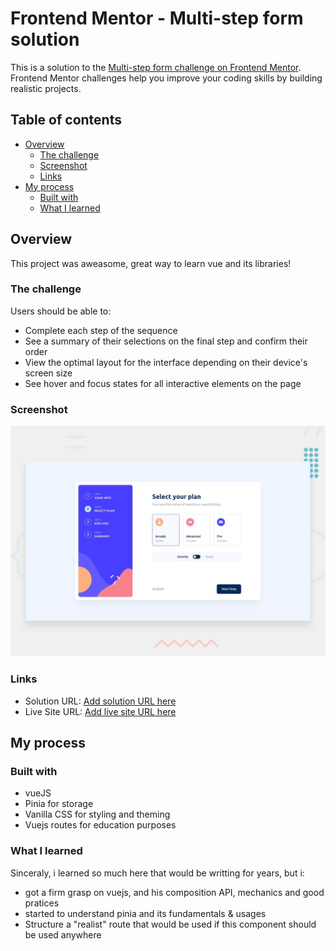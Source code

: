 # Frontend Mentor - Multi-step form solution

This is a solution to the [Multi-step form challenge on Frontend Mentor](https://www.frontendmentor.io/challenges/multistep-form-YVAnSdqQBJ). Frontend Mentor challenges help you improve your coding skills by building realistic projects. 

## Table of contents

- [Overview](#overview)
  - [The challenge](#the-challenge)
  - [Screenshot](#screenshot)
  - [Links](#links)
- [My process](#my-process)
  - [Built with](#built-with)
  - [What I learned](#what-i-learned)

## Overview

This project was aweasome, great way to learn vue and its libraries!

### The challenge

Users should be able to:

- Complete each step of the sequence
- See a summary of their selections on the final step and confirm their order
- View the optimal layout for the interface depending on their device's screen size
- See hover and focus states for all interactive elements on the page

### Screenshot

![](./public/design/desktop-preview.jpg)

### Links

- Solution URL: [Add solution URL here](https://your-solution-url.com)
- Live Site URL: [Add live site URL here](https://your-live-site-url.com)

## My process

### Built with

- vueJS
- Pinia for storage
- Vanilla CSS for styling and theming
- Vuejs routes for education purposes

### What I learned

Sinceraly, i learned so much here that would be writting for years, but i:
- got a firm grasp on vuejs, and his composition API, mechanics and good pratices
- started to understand pinia and its fundamentals & usages
- Structure a "realist" route that would be used if this component should be used anywhere
